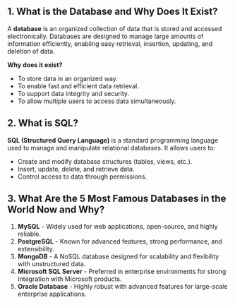## 1. What is the Database and Why Does It Exist?
A **database** is an organized collection of data that is stored and accessed electronically. Databases are designed to manage large amounts of information efficiently, enabling easy retrieval, insertion, updating, and deletion of data.

**Why does it exist?**  
- To store data in an organized way.  
- To enable fast and efficient data retrieval.  
- To support data integrity and security.  
- To allow multiple users to access data simultaneously.

## 2. What is SQL?
**SQL (Structured Query Language)** is a standard programming language used to manage and manipulate relational databases. It allows users to:
- Create and modify database structures (tables, views, etc.).
- Insert, update, delete, and retrieve data.
- Control access to data through permissions.

## 3. What Are the 5 Most Famous Databases in the World Now and Why?
1. **MySQL** - Widely used for web applications, open-source, and highly reliable.
2. **PostgreSQL** - Known for advanced features, strong performance, and extensibility.
3. **MongoDB** - A NoSQL database designed for scalability and flexibility with unstructured data.
4. **Microsoft SQL Server** - Preferred in enterprise environments for strong integration with Microsoft products.
5. **Oracle Database** - Highly robust with advanced features for large-scale enterprise applications.
